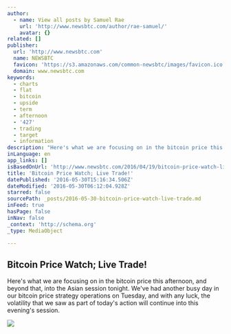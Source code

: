 ```yaml
---
author:
  - name: View all posts by Samuel Rae
    url: 'http://www.newsbtc.com/author/rae-samuel/'
    avatar: {}
related: []
publisher:
  url: 'http://www.newsbtc.com'
  name: NEWSBTC
  favicon: 'https://s3.amazonaws.com/common-newsbtc/images/favicon.ico'
  domain: www.newsbtc.com
keywords:
  - charts
  - flat
  - bitcoin
  - upside
  - term
  - afternoon
  - '427'
  - trading
  - target
  - information
description: "Here's what we are focusing on in the bitcoin price this afternoon, and beyond that, into the Asian session tonight. We've had another busy day in our bitcoin price strategy operations on Tuesday, and with any luck, the volatility that we saw as part of today's action will continue into this evening's session."
inLanguage: en
app_links: []
isBasedOnUrl: 'http://www.newsbtc.com/2016/04/19/bitcoin-price-watch-live-trade-7/'
title: 'Bitcoin Price Watch; Live Trade!'
datePublished: '2016-05-30T15:16:34.506Z'
dateModified: '2016-05-30T06:12:04.928Z'
starred: false
sourcePath: _posts/2016-05-30-bitcoin-price-watch-live-trade.md
inFeed: true
hasPage: false
inNav: false
_context: 'http://schema.org'
_type: MediaObject

---
```

<article style=""><h1>Bitcoin Price Watch; Live Trade!</h1><p>Here's what we are focusing on in the bitcoin price this afternoon, and beyond that, into the Asian session tonight. We've had another busy day in our bitcoin price strategy operations on Tuesday, and with any luck, the volatility that we saw as part of today's action will continue into this evening's session.</p><img src="http://s3.amazonaws.com/main-newsbtc-images/2016/04/19163347/Screen-Shot-2016-04-19-at-17.30.38.png" /></article>